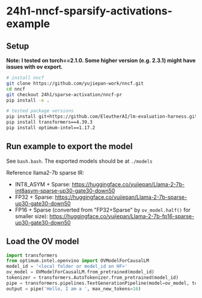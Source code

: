 # 24h1-nncf-sparsify-activations-example

## Setup

**Note: I tested on torch==2.1.0. Some higher version (e.g. 2.3.1) might have issues with ov export.**

```bash
# install nncf
git clone https://github.com/yujiepan-work/nncf.git
cd nncf
git checkout 24h1/sparse-activation/nncf-pr
pip install -e .

# tested package versions
pip install git+https://github.com/EleutherAI/lm-evaluation-harness.git@906ef948dc8dbb4c84e1bb0f2861b1aba30ab533
pip install transformers==4.39.3
pip install optimum-intel==1.17.2
```

## Run example to export the model

See `bash.bash`. The exported models should be at `./models`

Reference llama2-7b sparse IR:

- INT8_ASYM + Sparse: <https://huggingface.co/yujiepan/Llama-2-7b-int8asym-sparse-up30-gate30-down50>
- FP32 + Sparse: <https://huggingface.co/yujiepan/Llama-2-7b-sparse-up30-gate30-down50>
- FP16 + Sparse (converted from "FP32+Sparse" by `ov_model.half()` for smaller size): <https://huggingface.co/yujiepan/Llama-2-7b-fp16-sparse-up30-gate30-down50>

## Load the OV model

```python
import transformers
from optimum.intel.openvino import OVModelForCausalLM
model_id = '<local folder or model_id on HF>'
ov_model = OVModelForCausalLM.from_pretrained(model_id)
tokenizer = transformers.AutoTokenizer.from_pretrained(model_id)
pipe = transformers.pipelines.TextGenerationPipeline(model=ov_model, tokenizer=tokenizer)
output = pipe('Hello, I am a ', max_new_tokens=16)
```
